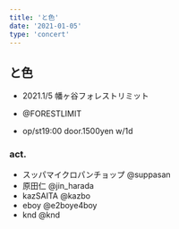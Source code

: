 ```yaml
---
title: 'と色'
date: '2021-01-05'
type: 'concert'
---
```


## と色

* 2021.1/5 幡ヶ谷フォレストリミット
* @FORESTLIMIT
 
* op/st19:00 door.1500yen w/1d

### act.
* スッパマイクロパンチョップ @suppasan 
* 原田仁 @jin_harada
* kazSAITA @kazbo
* eboy @e2boye4boy
* knd @knd